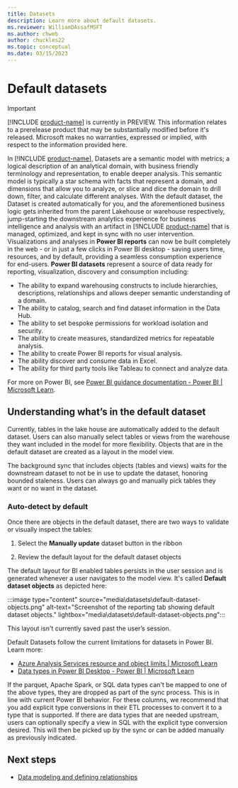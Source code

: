 ```yaml
---
title: Datasets
description: Learn more about default datasets.
ms.reviewer: WilliamDAssafMSFT
ms.author: chweb
author: chuckles22
ms.topic: conceptual
ms.date: 03/15/2023
---
```


# Default datasets

> [!IMPORTANT]
> [!INCLUDE [product-name](../includes/product-name.md)] is currently in PREVIEW. This information relates to a prerelease product that may be substantially modified before it's released. Microsoft makes no warranties, expressed or implied, with respect to the information provided here.

In [!INCLUDE [product-name](../includes/product-name.md)], Datasets are a semantic model with metrics; a logical description of an analytical domain, with business friendly terminology and representation, to enable deeper analysis. This semantic model is typically a star schema with facts that represent a domain, and dimensions that allow you to analyze, or slice and dice the domain to drill down, filter, and calculate different analyses. With the default dataset, the Dataset is created automatically for you, and the aforementioned business logic gets inherited from the parent Lakehouse or warehouse respectively, jump-starting the downstream analytics experience for business intelligence and analysis with an artifact in [!INCLUDE [product-name](../includes/product-name.md)] that is managed, optimized, and kept in sync with no user intervention. Visualizations and analyses in **Power BI reports** can now be built completely in the web - or in just a few clicks in Power BI desktop - saving users time, resources, and by default, providing a seamless consumption experience for end-users. **Power BI datasets** represent a source of data ready for reporting, visualization, discovery and consumption including:

- The ability to expand warehousing constructs to include hierarchies, descriptions, relationships and allows deeper semantic understanding of a domain.
- The ability to catalog, search and find dataset information in the Data Hub.
- The ability to set bespoke permissions for workload isolation and security.
- The ability to create measures, standardized metrics for repeatable analysis.
- The ability to create Power BI reports for visual analysis.
- The ability discover and consume data in Excel.
- The ability for third party tools like Tableau to connect and analyze data.

For more on Power BI, see [Power BI guidance documentation - Power BI | Microsoft Learn](/power-bi/guidance/).

## Understanding what’s in the default dataset

Currently, tables in the lake house are automatically added to the default dataset. Users can also manually select tables or views from the warehouse they want included in the model for more flexibility. Objects that are in the default dataset are created as a layout in the model view.

The background sync that includes objects (tables and views) waits for the downstream dataset to not be in use to update the dataset, honoring bounded staleness. Users can always go and manually pick tables they want or no want in the dataset.

### Auto-detect by default

Once there are objects in the default dataset, there are two ways to validate or visually inspect the tables:

1. Select the **Manually update** dataset button in the ribbon

1. Review the default layout for the default dataset objects

The default layout for BI enabled tables persists in the user session and is generated whenever a user navigates to the model view. It's called **Default dataset objects** as depicted here:

:::image type="content" source="media\datasets\default-dataset-objects.png" alt-text="Screenshot of the reporting tab showing default dataset objects." lightbox="media\datasets\default-dataset-objects.png":::

This layout isn't currently saved past the user’s session.

Default Datasets follow the current limitations for datasets in Power BI. Learn more:

- [Azure Analysis Services resource and object limits | Microsoft Learn](/azure/analysis-services/analysis-services-capacity-limits)
- [Data types in Power BI Desktop - Power BI | Microsoft Learn](/power-bi/connect-data/desktop-data-types)

If the parquet, Apache Spark, or SQL data types can't be mapped to one of the above types, they are dropped as part of the sync process. This is in line with current Power BI behavior. For these columns, we recommend that you add explicit type conversions in their ETL processes to convert it to a type that is supported. If there are data types that are needed upstream, users can optionally specify a view in SQL with the explicit type conversion desired. This will then be picked up by the sync or can be added manually as previously indicated.

## Next steps

- [Data modeling and defining relationships](data-modeling-defining-relationships.md)
